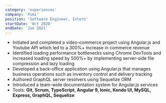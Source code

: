 ```yaml
---
category: 'experiences'
company: 'Fumi'
position: 'Software Engineer, Intern'
startDate: 'Oct 2020'
endDate: 'Jan 2021'
---
```


* Initiated and completed a video-commerce project using Angular.js and Youtube API which led to a 300%+ increase in commerce revenue
* Identified loading performance bottlenecks using Chrome DevTools and increased loading speed by 500%+ by implementing  server-side file compression and lazy loading
* Developed a back-office application using Angular.js that manages business operations such as inventory control and delivery tracking
* Authored GraphQL server resolvers using Sequelize ORM
* Introduced a team-wide documentation system for Angular.js services
* Tools: **Git, Scrum, TypeScript, Angular 9, Ionic, Kendo UI, MySQL, Express, GraphQL, Sequelize**